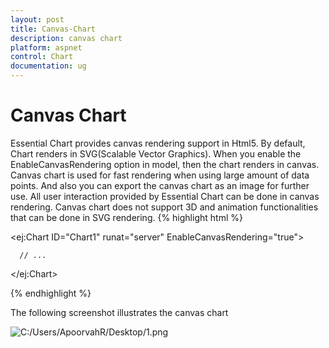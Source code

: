 ```yaml
---
layout: post
title: Canvas-Chart
description: canvas chart
platform: aspnet
control: Chart
documentation: ug
---
```


# Canvas Chart

Essential Chart provides canvas rendering support in Html5. By default, Chart renders in SVG(Scalable Vector Graphics). When you enable the EnableCanvasRendering option in model, then the chart renders in canvas. Canvas chart is used for fast rendering when using large amount of data points.  And also you can export the canvas chart as an image for further use. All user interaction provided by Essential Chart can be done in canvas rendering. Canvas chart does not support 3D and animation functionalities that can be done in SVG rendering.
{% highlight html %}


  <ej:Chart ID="Chart1" runat="server" EnableCanvasRendering="true">   



      // ...



   </ej:Chart>


{% endhighlight  %}


The following screenshot illustrates the canvas chart

![C:/Users/ApoorvahR/Desktop/1.png](Canvas-Chart_images/Canvas-Chart_img1.png)





